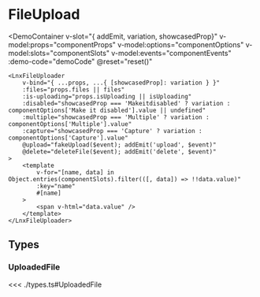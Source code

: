 <script setup lang="ts">
import { ref } from 'vue';
import { LnxFileUploader, UploadedFile } from '.';
import { useComponent } from './docs.js';

const {
    componentProps,
    props,
    componentOptions,
    componentSlots,
    componentEvents,
    configurableOptions,
    demoCode,
    reset,
} = useComponent();

const files = ref<UploadedFile[]>([]);

const isUploading = ref(false);
function fakeUpload(newFiles: File[]) {
    isUploading.value = true;
    for(const file of newFiles) {
        // Simulate an upload process
        setTimeout(() => {
            files.value = [...files.value, { url: file.name, name: file.name }];
            isUploading.value = false;
        }, 1000);   
    }
}

function deleteFile(file: UploadedFile) {
    files.value = files.value.filter(f => f.url !== file.url);
}
</script>

# FileUpload

[comment]: # (Description of the component)

<DemoContainer 
    v-slot="{ addEmit, variation, showcasedProp}"
    v-model:props="componentProps"
    v-model:options="componentOptions"
    v-model:slots="componentSlots"
    v-model:events="componentEvents"
    :demo-code="demoCode"
    @reset="reset()"
>
    <LnxFileUploader
        v-bind="{ ...props, ...{ [showcasedProp]: variation } }"
        :files="props.files || files"
        :is-uploading="props.isUploading || isUploading"
        :disabled="showcasedProp === 'Makeitdisabled' ? variation : componentOptions['Make it disabled'].value || undefined"
        :multiple="showcasedProp === 'Multiple' ? variation : componentOptions['Multiple'].value"
        :capture="showcasedProp === 'Capture' ? variation : componentOptions['Capture'].value"
        @upload="fakeUpload($event); addEmit('upload', $event)"
        @delete="deleteFile($event); addEmit('delete', $event)"
    >
        <template
            v-for="[name, data] in Object.entries(componentSlots).filter(([, data]) => !!data.value)"
            :key="name"
            #[name]
        >
            <span v-html="data.value" />
        </template>
    </LnxFileUploader>
</DemoContainer>

## Types
### UploadedFile
<<< ./types.ts#UploadedFile
